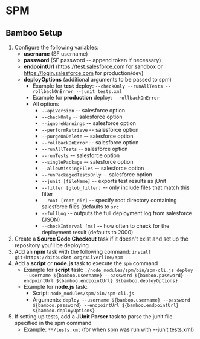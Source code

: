 # SPM

## Bamboo Setup
1. Configure the following variables:
	* **username** (SF username)
	* **password** (SF password -- append token if necessary)
	* **endpointUrl** (https://test.salesforce.com for sandbox or https://login.salesforce.com for production/dev)
	* **deployOptions** (additional arguments to be passed to spm)
		* Example for **test** deploy: `--checkOnly --runAllTests --rollbackOnError --junit tests.xml`
		* Example for **production** deploy: `--rollbackOnError`
		* All options
			* `--apiVersion` -- salesforce option
			* `--checkOnly` -- salesforce option
    		* `--ignoreWarnings` -- salesforce option
    		* `--performRetrieve` -- salesforce option
    		* `--purgeOnDelete` -- salesforce option
      		* `--rollbackOnError` -- salesforce option
    		* `--runAllTests` -- salesforce option
    		* `--runTests` -- salesforce option
    		* `--singlePackage` -- salesforce option
    		* `--allowMissingFiles` -- salesforce option
    		* `--runPackagedTestsOnly` -- salesforce option
    		* `--junit [fileName]` -- exports test results as jUnit 
    		* `--filter [glob_filter]` -- only include files that match this filter
    		* `--root [root_dir]` -- specify root directory containing salesforce files (defaults to `src`
    		* `--fullLog` -- outputs the full deployment log from salesforce (JSON)
    		* `--checkInterval [ms]` -- how often to check for the deployment result (defaults to 2000)
2. Create a **Source Code Checkout** task if it doesn't exist and set up the repository you'll be deploying
3. Add an **npm** task with the following command: `install git+https://bitbucket.org/silverline/spm`
4. Add a **script** or **node.js** task to execute the `spm` command
	* Example for **script** task: `./node_modules/spm/bin/spm-cli.js deploy --username ${bamboo.username} --password ${bamboo.password} --endpointUrl ${bamboo.endpointUrl} ${bamboo.deployOptions}`
	* Example for **node.js** task:
		* Script: `node_modules/spm/bin/spm-cli.js`
		* Arguments: `deploy --username ${bamboo.username} --password ${bamboo.password} --endpointUrl ${bamboo.endpointUrl} ${bamboo.deployOptions}`
5. If setting up tests, add a **JUnit Parser** task to parse the junit file specified in the spm command
	* Example: `**/tests.xml` (for when spm was run with --junit tests.xml)

